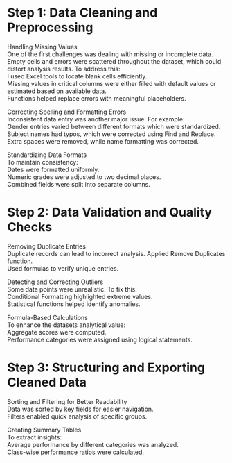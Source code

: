 # Step 1: Data Cleaning and Preprocessing  

Handling Missing Values  
One of the first challenges was dealing with missing or incomplete data. Empty cells and errors were scattered throughout the dataset, which could distort analysis results. To address this:  
I used Excel tools to locate blank cells efficiently.  
Missing values in critical columns were either filled with default values or estimated based on available data.  
Functions helped replace errors with meaningful placeholders.  

Correcting Spelling and Formatting Errors  
Inconsistent data entry was another major issue. For example:  
Gender entries varied between different formats which were standardized.  
Subject names had typos, which were corrected using Find and Replace.  
Extra spaces were removed, while name formatting was corrected.  

Standardizing Data Formats  
To maintain consistency:  
Dates were formatted uniformly.  
Numeric grades were adjusted to two decimal places.  
Combined fields were split into separate columns.  


# Step 2: Data Validation and Quality Checks  

Removing Duplicate Entries  
Duplicate records can lead to incorrect analysis.
Applied Remove Duplicates function.  
Used formulas to verify unique entries.  

Detecting and Correcting Outliers  
Some data points were unrealistic. To fix this:  
Conditional Formatting highlighted extreme values.  
Statistical functions helped identify anomalies.  

Formula-Based Calculations  
To enhance the datasets analytical value:  
Aggregate scores were computed.  
Performance categories were assigned using logical statements.  
# Step 3: Structuring and Exporting Cleaned Data  

Sorting and Filtering for Better Readability  
Data was sorted by key fields for easier navigation.  
Filters enabled quick analysis of specific groups.  

Creating Summary Tables  
To extract insights:  
Average performance by different categories was analyzed.  
Class-wise performance ratios were calculated.  

